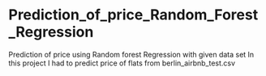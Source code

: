 # Prediction_of_price_Random_Forest_Regression
Prediction of price using Random forest Regression with given data set
In this project I had to predict price of flats from berlin_airbnb_test.csv
